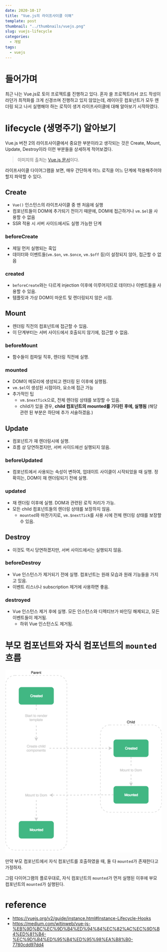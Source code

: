 ```yaml
---
date: 2020-10-17
title: "Vue.js의 라이프사이클 이해"
template: post
thumbnail: "../thumbnails/vuejs.png"
slug: vuejs-lifecycle
categories:
  - 개발
tags:
  - vuejs
---
```


# 들어가며

최근 나는 Vue.js로 토이 프로젝트를 진행하고 있다. 혼자 쓸 프로젝트라서 코드 작성이라던가 최적화를 크게 신경쓰며 진행하고 있지 않았는데, 레이아웃 컴포넌트가 모두 렌더링 되고 나서 실행해야 하는 로직이 생겨 라이프사이클에 대해 알아보기 시작하였다. 

# lifecycle (생명주기) 알아보기

Vue.js 버전 2의 라이프사이클에서 중요한 부분이라고 생각되는 것은 Create, Mount, Update, Destroy이라 이런 부분들을 상세하게 적어보겠다.

<!-- ![Vue.js 라이프사이클 다이어그램](../images/2020-10-17-19-39-43.png) -->

> 이미지의 출처는 [Vue.js 문서](https://kr.vuejs.org/v2/guide/instance.html#%EB%9D%BC%EC%9D%B4%ED%94%84%EC%82%AC%EC%9D%B4%ED%81%B4-%EB%8B%A4%EC%9D%B4%EC%96%B4%EA%B7%B8%EB%9E%A8)이다.

라이프사이클 다이어그램을 보면, 매우 간단하게 어느 로직을 어느 단계에 적용해주어야 할지 파악할 수 있다.

## Create

- `Vue()` 인스턴스의 라이프사이클 중 맨 처음에 실행
- 컴포넌트들이 DOM에 추가되기 전이기 때문에, DOM에 접근하거나 `vm.$el`을 사용할 수 없음
- SSR 적용 시 서버 사이드에서도 실행 가능한 단계

### beforeCreate

- 제일 먼저 실행되는 훅입
- 데이터와 이벤트들(`vm.$on`, `vm.$once`, `vm.$off` 등)이 설정되지 않아, 접근할 수 없음

### created

- `beforeCreate`와는 다르게 injection 이후에 이루어지므로 데이터나 이벤트들을 사용할 수 있음.
- 템플릿과 가상 DOM이 마운트 및 렌더링되지 않은 시점.

## Mount

- 렌더링 직전의 컴포넌트에 접근할 수 있음.
- 이 단계부터는 서버 사이드에서 호출되지 않기에, 접근할 수 없음.

### beforeMount

- 함수들이 컴파일 직후, 렌더링 직전에 실행.

### mounted

- DOM이 메모리에 생성되고 렌더링 된 이후에 실행됨.
- `vm.$el`이 생성된 시점이라, 요소에 접근 가능
- 추가적인 팁
  - `vm.$nextTick`으로, 전체 렌더링 상태를 보장할 수 있음.
  - child가 있을 경우, **child 컴포넌트의 mounted를 기다린 후에, 실행됨** (해당 관련 된 부분은 하단에 추가 서술하겠음.)

## Update

- 컴포넌트가 재 렌더링시에 실행.
- 흐름 상 당연하겠지만, 서버 사이드에선 실행되지 않음.

### beforeUpdated

- 컴포넌트에서 사용되는 속성이 변하여, 업데이트 사이클이 시작되었을 때 실행. 정확히는, DOM이 재 렌더링되기 전에 실행.

### updated

- 재 렌더링 이후에 실행. DOM과 관련된 로직 처리가 가능.
- 모든 child 컴포넌트들의 렌더링 상태를 보장하지 않음.
  - `mounted`와 마찬가지로, `vm.$nextTick`를 사용 시에 전체 렌더링 상태를 보장할 수 있음.

## Destroy

- 이것도 역시 당연하겠지만, 서버 사이드에서는 실행되지 않음.

### beforeDestroy

- Vue 인스턴스가 제거되기 전에 실행. 컴포넌트는 원래 모습과 원래 기능들을 가지고 있음.
- 이벤트 리스너나 subscription 제거에 사용하면 좋음.

### destroyed

- Vue 인스턴스 제거 후에 실행. 모든 인스턴스와 디렉티브가 바인딩 해제되고, 모든 이벤트들이 제거됨.
  - 하위 Vue 인스턴스도 제거됨.


# 부모 컴포넌트와 자식 컴포넌트의 `mounted` 흐름

![](../images/999F79345BC7579416.png)

만약 부모 컴포넌트에서 자식 컴포넌트를 호출하였을 때, 둘 다 `mounted`가 존재한다고 가정하자.

그럼 다이어그램의 플로우대로, 자식 컴포넌트의 `mounted`가 먼저 실행된 이후에 부모 컴포넌트의 `mounted`가 실행된다.

# reference

- <https://vuejs.org/v2/guide/instance.html#Instance-Lifecycle-Hooks>
- <https://medium.com/witinweb/vue-js-%EB%9D%BC%EC%9D%B4%ED%94%84%EC%82%AC%EC%9D%B4%ED%81%B4-%EC%9D%B4%ED%95%B4%ED%95%98%EA%B8%B0-7780cdd97dd4>
